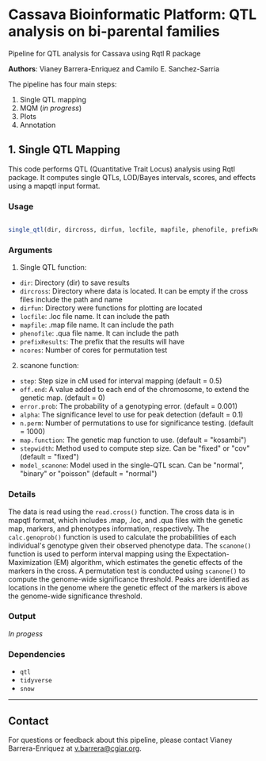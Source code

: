 # Cassava Bioinformatic Platform: QTL analysis on bi-parental families

Pipeline for QTL analysis for Cassava using Rqtl R package

**Authors**: Vianey Barrera-Enriquez and Camilo E. Sanchez-Sarria

The pipeline has four main steps:

1. Single QTL mapping
2. MQM (*in progress*)
3. Plots
4. Annotation

## 1. Single QTL Mapping

This code performs QTL (Quantitative Trait Locus) analysis using Rqtl package. It computes single QTLs, LOD/Bayes intervals, scores, and effects using a mapqtl input format.

### Usage
```R

single_qtl(dir, dircross, dirfun, locfile, mapfile, phenofile, prefixResults, ncores, step = 0.5, off.end = 0, error.prob = 0.001, alpha = 0.1, n.perm = 1000, map.function = "kosambi", stepwidth = "fixed", model_scanone = "normal")

```

### Arguments
1. Single QTL function:
- `dir`: Directory (dir) to save results
- `dircross`: Directory where data is located. It can be empty if the cross files include the path and name
- `dirfun`: Directory were functions for plotting are located
- `locfile`: .loc file name. It can include the path
- `mapfile`: .map file name. It can include the path
- `phenofile`: .qua file name. It can include the path
- `prefixResults`: The prefix that the results will have
- `ncores`: Number of cores for permutation test

2. scanone function:
- `step`: Step size in cM used for interval mapping (default = 0.5)
- `off.end`: A value added to each end of the chromosome, to extend the genetic map. (default = 0)
- `error.prob`: The probability of a genotyping error. (default = 0.001)
- `alpha`: The significance level to use for peak detection (default = 0.1)
- `n.perm`: Number of permutations to use for significance testing. (default = 1000)
- `map.function`: The genetic map function to use. (default = "kosambi")
- `stepwidth`: Method used to compute step size. Can be "fixed" or "cov" (default = "fixed")
- `model_scanone`: Model used in the single-QTL scan. Can be "normal", "binary" or "poisson" (default = "normal")

### Details
The data is read using the ``read.cross()`` function. The cross data is in mapqtl format, which includes .map, .loc, and .qua files with the genetic map, markers, and phenotypes information, respectively.
The `calc.genoprob()` function is used to calculate the probabilities of each individual's genotype given their observed phenotype data.
The `scanone()` function is used to perform interval mapping using the Expectation-Maximization (EM) algorithm, which estimates the genetic effects of the markers in the cross.
A permutation test is conducted using `scanone()` to compute the genome-wide significance threshold.
Peaks are identified as locations in the genome where the genetic effect of the markers is above the genome-wide significance threshold.

### Output
*In progess*

### Dependencies
- `qtl`
- `tidyverse`
- `snow`

---

## Contact
For questions or feedback about this pipeline, please contact Vianey Barrera-Enriquez at v.barrera@cgiar.org.